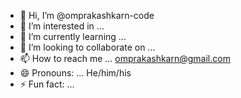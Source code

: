 - 👋 Hi, I’m @omprakashkarn-code
- 👀 I’m interested in ...
- 🌱 I’m currently learning ...
- 💞️ I’m looking to collaborate on ...
- 📫 How to reach me ... omprakashkarn@gmail.com
- 😄 Pronouns: ... He/him/his
- ⚡ Fun fact: ... 

<!---
omprakashkarn-code/omprakashkarn-code is a ✨ special ✨ repository because its `README.md` (this file) appears on your GitHub profile.
You can click the Preview link to take a look at your changes.
--->
